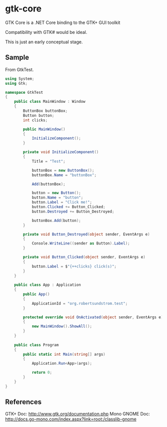# gtk-core
GTK Core is a .NET Core binding to the GTK+ GUI toolkit

Compatibility with GTK# would be ideal.

This is just an early conceptual stage.

## Sample

From GtkTest.

```csharp
using System;
using Gtk;

namespace GtkTest
{
    public class MainWindow : Window
    {
        ButtonBox buttonBox;
        Button button;
        int clicks;

        public MainWindow()
        {
            InitializeComponent();
        }

        private void InitializeComponent()
        {
            Title = "Test";

            buttonBox = new ButtonBox();
            buttonBox.Name = "buttonBox";

            Add(buttonBox);

            button = new Button();
            button.Name = "button";
            button.Label = "Click me!";
            button.Clicked += Button_Clicked;
            button.Destroyed += Button_Destroyed;

            buttonBox.Add(button);
        }

        private void Button_Destroyed(object sender, EventArgs e)
        {
            Console.WriteLine((sender as Button).Label);
        }

        private void Button_Clicked(object sender, EventArgs e)
        {
            button.Label = $"{++clicks} click(s)";
        }
    }
    
    public class App : Application
    {
        public App()
        {
            ApplicationId = "org.robertsundstrom.test";
        }

        protected override void OnActivated(object sender, EventArgs e)
        {
            new MainWindow().ShowAll();
        }
    }
    
    public class Program
    {
        public static int Main(string[] args)
        {
            Application.Run<App>(args);

            return 0;
        }
    }
}
```

## References

GTK+ Doc: http://www.gtk.org/documentation.php
Mono GNOME Doc: http://docs.go-mono.com/index.aspx?link=root:/classlib-gnome